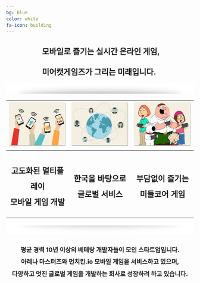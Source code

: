 ```yaml
---
bg: blue
color: white
fa-icon: building
---
```

<style type="text/scc">
   @import url(//fonts.googleapis.com/earlyaccess/jejugothic.css);
   .jg{
   font-family: 'Jeju Gothic', sans-serif; 
   text-shadow: 2px 2px 2px gray;
   line-height: 2;
   -webkit-text-size-adjust: auto;
   }
   
   .jf{
   font-family: 'Jeju Gothic', sans-serif; 
   }
   
   .sp{
   width: 33%;
   text-align:center;
   font-family: 'Jeju Gothic', sans-serif; 
   }
   
   table{
   width:100%;
   align:center;
   font-family: 'Jeju Gothic', sans-serif;
   text-shadow: 2px 2px 2px gray;
   border:1px;
   }
   
   td, th{
   padding:5px;
   }
      
   .effect_img {
    border-radius: 20px;
   }
   
   .center_ta{
   width:30%;
   }
   
   .icon_ta{
   width:20%;
   }
   
   .text_ta{
   width:80%;
   font-size: x-large;
   }
   
   span{
   display:inline;
   }
   
</style>

<link rel="stylesheet" href="https://use.fontawesome.com/releases/v5.2.0/css/all.css" integrity="sha384-hWVjflwFxL6sNzntih27bfxkr27PmbbK/iSvJ+a4+0owXq79v+lsFkW54bOGbiDQ" crossorigin="anonymous">

<div style="text-align:center;">
   <h2 class="jg"><i class="fa fa-quote-left"></i>&nbsp;모바일로 즐기는 실시간 온라인 게임, <br/><br/>미어캣게임즈가 그리는 미래입니다.&nbsp;<i class="fa fa-quote-right"></i></h2>
  </div>
<p></p>  
<p></p>
<div style="width:100%; text-align:center;">
   <div style="display:inline-block; width:100%;">
   <img src="img/section_divid_01.png"/>
   </div>
</div>
<table>
   <tr>
      <th><img src="img/com_01.png" width="255px"></th>
      <th><img src="img/com_02.png" width="255px"></th>
      <th><img src="img/com_03.png" width="255px"></th>
   </tr>
   <tr>
      <th><h2 class="jg" style="line-height:2;">고도화된 멀티플레이<br/>모바일 게임 개발</h2></th>
      <th><h2 class="jg" style="line-height:2;">한국을 바탕으로<br/>글로벌 서비스</h2></th>
      <th><h2 class="jg" style="line-height:2;">부담없이 즐기는<br/>미들코어 게임</h2></th>
   </tr>
   </table>
<div style="width:100%; text-align:center;">
   <div style="display:inline-block; width:100%;">
   <img src="img/section_divid.png"/>
   </div>
</div>
<div style="text-align:center; line-height:2;" class="jf">
<h3 class="jg">평균 경력 10년 이상의 베테랑 개발자들이 모인 스타트업입니다. <br/>
<strong>아레나 마스터즈</strong>와 <strong>먼치킨.io</strong> 모바일 게임을 서비스하고 있으며, <br/>
다양하고 멋진 글로벌 게임을 개발하는 회사로 성장하려 하고 있습니다.
</h3>
</div>
